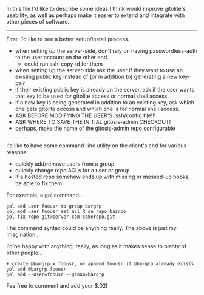 In this file I'd like to describe some ideas I think would
improve gitolite's usability, as well as perhaps make it 
easier to extend and integrate with other pieces of software.

----

First, I'd like to see a better setup/install process.

 * when setting up the server-side, don't rely on having
   passwordless-auth to the user account on the other end.
   * could run ssh-copy-id for them
 * when setting up the server-side ask the user if they
   want to use an existing public key instead of (or in 
   addition to) generating a new key-pair
 * if their existing public key is already on the server,
   ask if the user wants that key to be used for gitolite
   access or normal shell access.
 * if a new key is being generated in addition to an 
   existing key, ask which one gets gitolite access and
   which one is for normal shell access.
 * ASK BEFORE MODIFYING THE USER'S .ssh/config file!!!
 * ASK WHERE TO SAVE THE INITIAL gitosis-admin CHECKOUT!
 * perhaps, make the name of the gitosis-admin repo
   configurable

----

I'd like to have some command-line utility on the client's
end for various reasons:

 * quickly add/remove users from a group
 * quickly change repo ACLs for a user or group
 * if a hosted repo somehow ends up with missing or
   messed-up hooks, be able to fix them

For example, a gol command...

    gol add user foousr to group bargrp
    gol mod user foousr set acl R on repo bazrpo
    gol fix repo git@server.com:somerepo.git

The command syntax could be anything really. The above is just my imagination...

I'd be happy with anything, really, as long as it makes sense to plenty of other people...

    # create @bargrp = foousr, or append foousr if @bargrp already exists.
    gol add @bargrp foousr
    gol add --user=foousr --group=bargrp

Fee free to comment and add your $.02!
